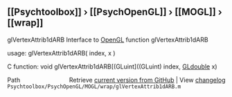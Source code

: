 ## [[Psychtoolbox]] &#8250; [[PsychOpenGL]] &#8250; [[MOGL]] &#8250; [[wrap]]

glVertexAttrib1dARB  Interface to [OpenGL](OpenGL) function glVertexAttrib1dARB  
  
usage:  glVertexAttrib1dARB( index, x )  
  
C function:  void glVertexAttrib1dARB[(GLuint]((GLuint) index, [GLdouble](GLdouble) x)  




<div class="code_header" style="text-align:right;">
  <span style="float:left;">Path&nbsp;&nbsp;</span> <span class="counter">Retrieve <a href=
  "https://raw.github.com/Psychtoolbox-3/Psychtoolbox-3/beta/Psychtoolbox/PsychOpenGL/MOGL/wrap/glVertexAttrib1dARB.m">current version from GitHub</a> | View <a href=
  "https://github.com/Psychtoolbox-3/Psychtoolbox-3/commits/beta/Psychtoolbox/PsychOpenGL/MOGL/wrap/glVertexAttrib1dARB.m">changelog</a></span>
</div>
<div class="code">
  <code>Psychtoolbox/PsychOpenGL/MOGL/wrap/glVertexAttrib1dARB.m</code>
</div>

